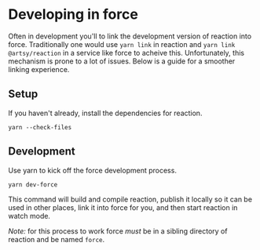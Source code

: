 # Developing in force

Often in development you'll to link the development version of reaction into force.
Traditionally one would use `yarn link` in reaction and `yarn link @artsy/reaction` in a service like force
to acheive this. Unfortunately, this mechanism is prone to a lot of issues. Below is a guide for a smoother
linking experience.

## Setup

If you haven't already, install the dependencies for reaction.

```
yarn --check-files
```

## Development

Use yarn to kick off the force development process.

```
yarn dev-force
```

This command will build and compile reaction, publish it locally so it can be used
in other places, link it into force for you, and then start reaction in watch mode.

_Note:_ for this process to work force _must_ be in a sibling directory of reaction and
be named `force`.
